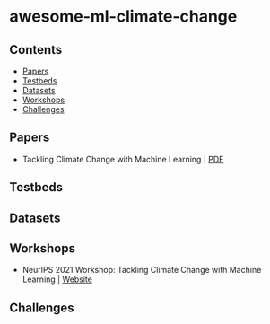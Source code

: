 # awesome-ml-climate-change

## Contents

 - [Papers](#papers)
 - [Testbeds](#testbeds)
 - [Datasets](#datasets)
 - [Workshops](#workshops)
 - [Challenges](#challenges)
 <!--  - [Theses](#theses) -->

## Papers

- Tackling Climate Change with Machine Learning | [PDF](https://arxiv.org/abs/1906.05433)

<!-- ## Theses -->

## Testbeds

## Datasets

## Workshops

- NeurIPS 2021 Workshop: Tackling Climate Change with Machine Learning | [Website](https://www.climatechange.ai/events/neurips2021.html)

## Challenges
